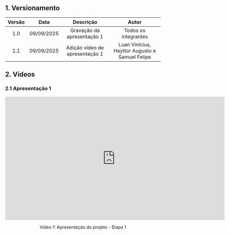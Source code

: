 ## 1. Versionamento

| Versão | Data  | Descrição   | Autor |
|:--------:|:------------:|:---------------:|:---------------------:|
| 1.0 | 09/09/2025 | Gravação da apresentação 1 | Todos os integrantes |
| 1.1 | 09/09/2025 | Adição vídeo de apresentação 1 | Luan Vinícius, Heyttor Augusto e Samuel Felipe |

## 2. Vídeos
### 2.1 Apresentação 1
<div style="text-align: center;"> <iframe width="711" height="400" src="https://www.youtube.com/embed/rD8A7vyTNhI?si=NFAzSJxYSdnSsuOy" title="YouTube video player" frameborder="0" allow="accelerometer; autoplay; clipboard-write; encrypted-media; gyroscope; picture-in-picture; web-share" referrerpolicy="strict-origin-when-cross-origin" allowfullscreen></iframe> </div>
<p style="text-align: center;"> Vídeo 1: Apresentação do projeto - Etapa 1 </p>

